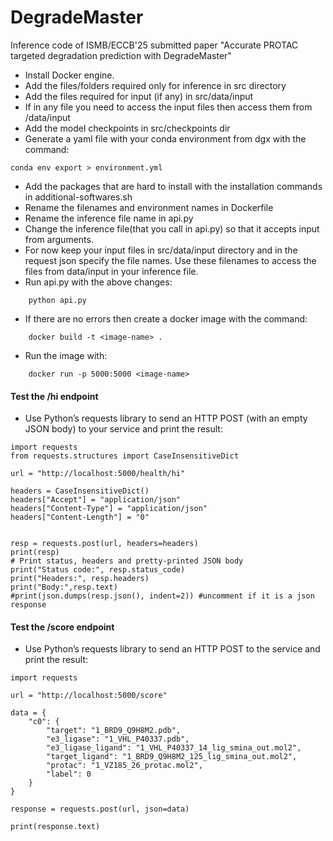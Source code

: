 # DegradeMaster
Inference code of ISMB/ECCB'25 submitted paper "Accurate PROTAC targeted degradation prediction with DegradeMaster"

* Install Docker engine.
* Add the files/folders required only for inference in src directory
* Add the files required for input (if any) in src/data/input
* If in any file you need to access the input files then access them from /data/input
* Add the model checkpoints in src/checkpoints dir
* Generate a yaml file with your conda environment from dgx with the command:
```
conda env export > environment.yml
```
* Add the packages that are hard to install with the installation commands in additional-softwares.sh
* Rename the filenames and environment names in Dockerfile
* Rename the inference file name in api.py
* Change the inference file(that you call in api.py) so that it accepts input from arguments.
* For now keep your input files in src/data/input directory and in the request json specify the file names.
  Use these filenames to access the files from data/input in your inference file.
* Run api.py with the above changes:
```
    python api.py
```
* If there are no errors then create a docker image with the command:
```
    docker build -t <image-name> .
```
* Run the image with:
```
    docker run -p 5000:5000 <image-name> 
```

#### Test the /hi endpoint
* Use Python’s requests library to send an HTTP POST (with an empty JSON body) to your service and print the result:
```
import requests
from requests.structures import CaseInsensitiveDict

url = "http://localhost:5000/health/hi"

headers = CaseInsensitiveDict()
headers["Accept"] = "application/json"
headers["Content-Type"] = "application/json"
headers["Content-Length"] = "0"


resp = requests.post(url, headers=headers)
print(resp)
# Print status, headers and pretty-printed JSON body
print("Status code:", resp.status_code)
print("Headers:", resp.headers)
print("Body:",resp.text)
#print(json.dumps(resp.json(), indent=2)) #uncomment if it is a json response

```

#### Test the /score endpoint
* Use Python’s requests library to send an HTTP POST to the service and print the result:
```
import requests

url = "http://localhost:5000/score"

data = {
    "c0": {
        "target": "1_BRD9_Q9H8M2.pdb",
        "e3_ligase": "1_VHL_P40337.pdb",
        "e3_ligase_ligand": "1_VHL_P40337_14_lig_smina_out.mol2",
        "target_ligand": "1_BRD9_Q9H8M2_125_lig_smina_out.mol2",
        "protac": "1_VZ185_26_protac.mol2",
        "label": 0
    }
}

response = requests.post(url, json=data)

print(response.text)

```